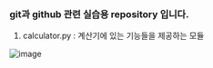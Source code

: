 ### git과 github 관련 실습용 repository 입니다.

1. calculator.py : 계산기에 있는 기능들을 제공하는 모듈

![image]([https://leehj322-codeit.netlify.app/](https://github.com/leehj322/math-box/assets/73635407/df01c005-fff1-4ab5-80a3-d966f92eca53))
